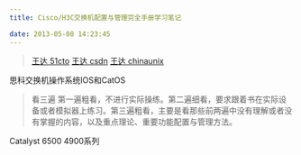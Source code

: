 ```yaml
---
title: Cisco/H3C交换机配置与管理完全手册学习笔记

date: 2013-05-08 14:23:45
---
```


> [王达 51cto](http://blog.51cto.com/winda)
> [王达 csdn](http://blog.csdn.net/lycb_gz)
> [王达 chinaunix](http://blog.chinaunix.net/uid/10659021.html)



思科交换机操作系统IOS和CatOS

> 看三遍
> 第一遍粗看，不进行实际操练。第二遍细看，要求跟着书在实际设备或者模拟器上练习。第三遍粗看，主要是看那些前两遍中没有理解或者没有掌握的内容，以及重点理论、重要功能配置与管理方法。



Catalyst 6500 4900系列